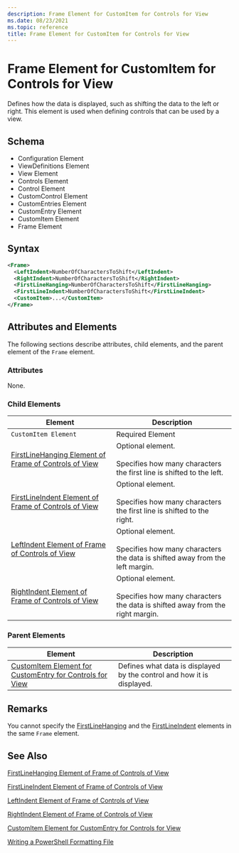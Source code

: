 ```yaml
---
description: Frame Element for CustomItem for Controls for View
ms.date: 08/23/2021
ms.topic: reference
title: Frame Element for CustomItem for Controls for View
---
```

# Frame Element for CustomItem for Controls for View

Defines how the data is displayed, such as shifting the data to the left or right. This element is
used when defining controls that can be used by a view.

## Schema

- Configuration Element
- ViewDefinitions Element
- View Element
- Controls Element
- Control Element
- CustomControl Element
- CustomEntries Element
- CustomEntry Element
- CustomItem Element
- Frame Element

## Syntax

```xml
<Frame>
  <LeftIndent>NumberOfCharactersToShift</LeftIndent>
  <RightIndent>NumberOfCharactersToShift</RightIndent>
  <FirstLineHanging>NumberOfCharactersToShift</FirstLineHanging>
  <FirstLineIndent>NumberOfCharactersToShift</FirstLineIndent>
  <CustomItem>...</CustomItem>
</Frame>
```

## Attributes and Elements

The following sections describe attributes, child elements, and the parent element of the `Frame`
element.

### Attributes

None.

### Child Elements

|Element|Description|
|-------------|-----------------|
|`CustomItem Element`|Required Element|
|[FirstLineHanging Element of Frame of Controls of View](./firstlinehanging-element-for-frame-for-controls-for-view-format.md)|Optional element.<br /><br /> Specifies how many characters the first line is shifted to the left.|
|[FirstLineIndent Element of Frame of Controls of View](./firstlineindent-element-for-frame-for-controls-for-view-format.md)|Optional element.<br /><br /> Specifies how many characters the first line is shifted to the right.|
|[LeftIndent Element of Frame of Controls of View](./leftindent-element-for-frame-for-controls-for-view-format.md)|Optional element.<br /><br /> Specifies how many characters the data is shifted away from the left margin.|
|[RightIndent Element of Frame of Controls of View](./rightindent-element-for-frame-for-controls-for-view-format.md)|Optional element.<br /><br /> Specifies how many characters the data is shifted away from the right margin.|

### Parent Elements

|Element|Description|
|-------------|-----------------|
|[CustomItem Element for CustomEntry for Controls for View](./customitem-element-for-customentry-for-controls-for-view-format.md)|Defines what data is displayed by the control and how it is displayed.|

## Remarks

You cannot specify the [FirstLineHanging](./firstlinehanging-element-for-frame-for-controls-for-view-format.md) and the [FirstLineIndent](./firstlineindent-element-for-frame-for-controls-for-view-format.md) elements in the same `Frame` element.

## See Also

[FirstLineHanging Element of Frame of Controls of View](./firstlinehanging-element-for-frame-for-controls-for-view-format.md)

[FirstLineIndent Element of Frame of Controls of View](./firstlineindent-element-for-frame-for-controls-for-view-format.md)

[LeftIndent Element of Frame of Controls of View](./leftindent-element-for-frame-for-controls-for-view-format.md)

[RightIndent Element of Frame of Controls of View](./rightindent-element-for-frame-for-controls-for-view-format.md)

[CustomItem Element for CustomEntry for Controls for View](./customitem-element-for-customentry-for-controls-for-view-format.md)

[Writing a PowerShell Formatting File](./writing-a-powershell-formatting-file.md)
